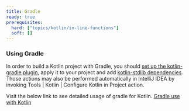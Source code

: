 ```yaml
---
title: Gradle
ready: true
prerequisites:
  hard: ["topics/kotlin/in-line-functions"]
  soft: []
---
```


### Using Gradle
In order to build a Kotlin project with Gradle, you should [set up the kotlin-gradle plugin](https://kotlinlang.org/docs/reference/using-gradle.html#plugin-and-versions), apply it to your project and add [kotlin-stdlib dependencies](https://kotlinlang.org/docs/reference/using-gradle.html#configuring-dependencies). Those actions may also be performed automatically in IntelliJ IDEA by invoking Tools | Kotlin | Configure Kotlin in Project action.

Visit the below link to see detailed usage of gradle for Kotlin.
[Gradle use with Kotlin](https://kotlinlang.org/docs/reference/using-gradle.html)
